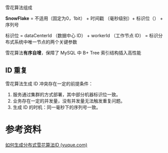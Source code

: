 

雪花算法组成



**SnowFlake** = 不适用（固定为0，1bit） + 时间戳 （毫秒级别）+ 标识位（） + 序列号



标识位 = dataCenterId （数据中心 ID） +  workerId （工作节点 ID） = 标识分布式系统中唯一节点的两个关键参数





雪花算法**有序自增**，保障了 MySQL 中 B+ Tree 索引结构插入高性能





## ID 重复

雪花算法生成 ID 冲突存在一定的前提条件：

1. 服务通过集群的方式部署，其中部分机器标识位一致。
2. 业务存在一定的并发量，没有并发量无法触发重复问题。
3. 生成 ID 的时机：同一毫秒下的序列号一致。











# 参考资料

[如何生成分布式雪花算法ID (yuque.com)](https://www.yuque.com/magestack/12306/ciigw9ctq0v90u3w#c64e57f6)